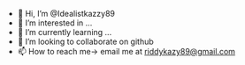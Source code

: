 - 👋 Hi, I’m @Idealistkazzy89
- 👀 I’m interested in ...
- 🌱 I’m currently learning ...
- 💞️ I’m looking to collaborate on github
- 📫 How to reach me-> email me at riddykazy89@gmail.com
<!---
Idealistkazzy89/Idealistkazzy89 is a ✨ special ✨ repository because its `README.md` (this file) appears on your GitHub profile.
You can click the Preview link to take a look at your changes.
--->
